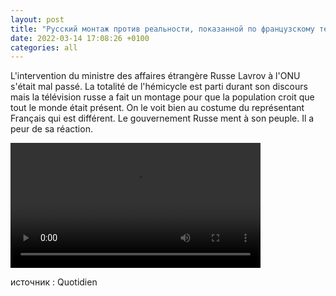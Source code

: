 ```yaml
---
layout: post
title: "Русский монтаж против реальности, показанной по французскому телевидению"
date: 2022-03-14 17:08:26 +0100
categories: all
---
```

<!--translate-->
L'intervention du ministre des affaires étrangère Russe Lavrov à l'ONU s'était mal passé. La totalité de l'hémicycle est parti durant son discours mais la télévision russe a fait un montage pour que la population croit que tout le monde était présent. On le voit bien au costume du représentant Français qui est différent.
Le gouvernement Russe ment à son peuple. Il a peur de sa réaction.
<!--endtranslate-->
<video controls width="400">
    <source src="{{ site.baseurl }}/assets/videos/11.webm"
            type="video/webm">
    <source src="{{ site.baseurl }}/assets/videos/11.mp4"
            type="video/mp4">
    Sorry, your browser doesn't support embedded videos.
</video>


источник : Quotidien
